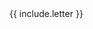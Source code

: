 
<dt class="building-components-dt-block">

<dl>

<dt class="building-components-dt-content">
<div markdown="1">
{{ include.letter }}
</div>
</dt>
<dd class="building-components-dd-content">
<div markdown="1">


<!-- cb pc -->

<!-- include cbcb include.key ccbccb pcccp -->
</div>
</dd>

<dt class="building-components-dt-content">
</dt>
<dd class="building-components-dd-content">
<div markdown="1">


<!-- cb pc -->

<!-- include cbcb include.value ccbccb pcccp -->
</div>
</dd>

</dl>

</div>
</dt>
